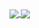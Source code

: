  <a href="https://github.com/anuraghazra/github-readme-stats">
  <img align="center" src="https://github-readme-stats-kohl-nine-79.vercel.app/api?username=joshua-marcus&show_icons=true&include_all_commits=true&count_private=true&role=OWNER,ORGANIZATION_MEMBER,COLLABORATOR&hide_border=true" />
</a>
  <a href="https://github.com/anuraghazra/github-readme-stats">
  <img align="center" src="https://github-readme-stats-kohl-nine-79.vercel.app/api/top-langs/?username=joshua-marcus&hide_border=true&layout=compact&hide=css,scss,html&langs_count=8&role=OWNER,ORGANIZATION_MEMBER,COLLABORATOR&hide_title=true" />
</a>
